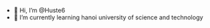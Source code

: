 - 👋 Hi, I’m @Huste6
- 🌱 I’m currently learning hanoi university of science and technology

<!---
Huste6/Huste6 is a ✨ special ✨ repository because its `README.md` (this file) appears on your GitHub profile.
You can click the Preview link to take a look at your changes.
--->
